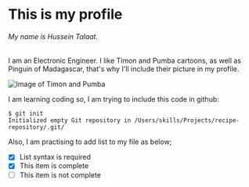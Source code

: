 # This is my profile
###### My name is Hussein Talaat.
 I am an Electronic Engineer.
 I like Timon and Pumba cartoons, as well as Pinguin of Madagascar, that's why I'll include their picture in my profile.
 
 ![Image of Timon and Pumba](https://www.disneyclips.com/images/images/timon-pumbaa.png)
 
 I am learning coding so, I am trying to include this code in github:
 
 ```
$ git init
Initialized empty Git repository in /Users/skills/Projects/recipe-repository/.git/
```
Also, I am practising to add list to my file as below;

- [x] List syntax is required
- [x] This item is complete
- [ ] This item is not complete
